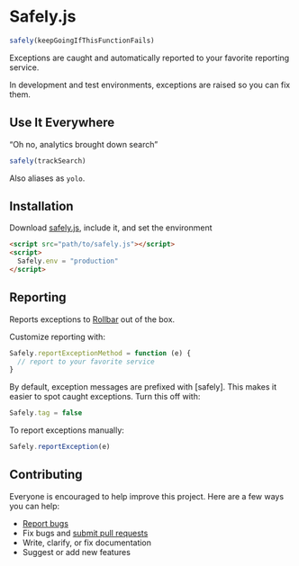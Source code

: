 # Safely.js

```javascript
safely(keepGoingIfThisFunctionFails)
```

Exceptions are caught and automatically reported to your favorite reporting service.

In development and test environments, exceptions are raised so you can fix them.

## Use It Everywhere

“Oh no, analytics brought down search”

```javascript
safely(trackSearch)
```

Also aliases as `yolo`.

## Installation

Download [safely.js](safely.js), include it, and set the environment

```html
<script src="path/to/safely.js"></script>
<script>
  Safely.env = "production"
</script>
```

## Reporting

Reports exceptions to [Rollbar](https://rollbar.com) out of the box.

Customize reporting with:

```javascript
Safely.reportExceptionMethod = function (e) {
  // report to your favorite service
}
```

By default, exception messages are prefixed with [safely]. This makes it easier to spot caught exceptions. Turn this off with:

```javascript
Safely.tag = false
```

To report exceptions manually:

```javascript
Safely.reportException(e)
```

## Contributing

Everyone is encouraged to help improve this project. Here are a few ways you can help:

- [Report bugs](https://github.com/ankane/safely.js/issues)
- Fix bugs and [submit pull requests](https://github.com/ankane/safely.js/pulls)
- Write, clarify, or fix documentation
- Suggest or add new features
